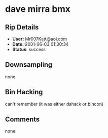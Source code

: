 # dave mirra bmx

## Rip Details

- **User:** Mr007Katt@aol.com
- **Date:** 2001-06-03 01:30:34
- **Status:** success

## Downsampling

none

## Bin Hacking

can't remember (it was  either dahack or bincon)

## Comments

none

